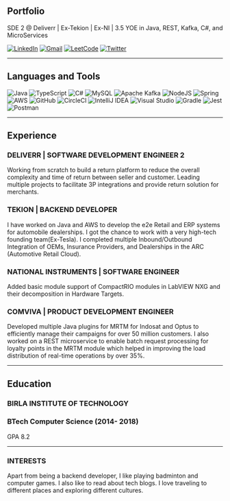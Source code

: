 ## Portfolio
<!-- <img src="deliverr_red.png" alt="typescript" width="32" height="32"/>
 -->
SDE 2 @ Deliverr  \| Ex-Tekion \| Ex-NI \| 3.5 YOE in Java, REST, Kafka, C#, and MicroServices




[![LinkedIn](https://img.shields.io/badge/linkedin-%230077B5.svg?style=for-the-badge&logo=linkedin&logoColor=white&link=https://www.linkedin.com/in/surajkumarmahto/)](https://www.linkedin.com/in/surajkumarmahto/) [![Gmail](https://img.shields.io/badge/Gmail-D14836?style=for-the-badge&logo=gmail&logoColor=white&link=mailto:contact.skm1997@gmail.com)](mailto:contact.skm1997@gmail.com) [![LeetCode](https://img.shields.io/badge/LeetCode-000000?style=for-the-badge&logo=LeetCode&logoColor=#d16c06)](https://leetcode.com/surajkumarmahto/) [![Twitter](https://img.shields.io/badge/<surajkmahto>-%231DA1F2.svg?style=for-the-badge&logo=Twitter&logoColor=white&link=https://twitter.com/surajkmahto)](https://twitter.com/surajkmahto)

---

## Languages and Tools

![Java](https://img.shields.io/badge/java-%23ED8B00.svg?style=for-the-badge&logo=java&logoColor=white) ![TypeScript](https://img.shields.io/badge/typescript-%23007ACC.svg?style=for-the-badge&logo=typescript&logoColor=white) ![C#](https://img.shields.io/badge/c%23-%23239120.svg?style=for-the-badge&logo=c-sharp&logoColor=white) ![MySQL](https://img.shields.io/badge/mysql-%2300f.svg?style=for-the-badge&logo=mysql&logoColor=white) ![Apache Kafka](https://img.shields.io/badge/Apache%20Kafka-000?style=for-the-badge&logo=apachekafka) ![NodeJS](https://img.shields.io/badge/node.js-6DA55F?style=for-the-badge&logo=node.js&logoColor=white) ![Spring](https://img.shields.io/badge/spring-%236DB33F.svg?style=for-the-badge&logo=spring&logoColor=white) ![AWS](https://img.shields.io/badge/AWS-%23FF9900.svg?style=for-the-badge&logo=amazon-aws&logoColor=white) ![GitHub](https://img.shields.io/badge/github-%23121011.svg?style=for-the-badge&logo=github&logoColor=white) ![CircleCI](https://img.shields.io/badge/circle%20ci-%23161616.svg?style=for-the-badge&logo=circleci&logoColor=white) ![IntelliJ IDEA](https://img.shields.io/badge/IntelliJIDEA-000000.svg?style=for-the-badge&logo=intellij-idea&logoColor=white) ![Visual Studio](https://img.shields.io/badge/Visual%20Studio-5C2D91.svg?style=for-the-badge&logo=visual-studio&logoColor=white) ![Gradle](https://img.shields.io/badge/Gradle-02303A.svg?style=for-the-badge&logo=Gradle&logoColor=white) ![Jest](https://img.shields.io/badge/-jest-%23C21325?style=for-the-badge&logo=jest&logoColor=white) ![Postman](https://img.shields.io/badge/Postman-FF6C37?style=for-the-badge&logo=postman&logoColor=white)

---

## Experience

### **DELIVERR \| SOFTWARE DEVELOPMENT ENGINEER 2**

Working from scratch to build a return platform to reduce the overall complexity and time of return between seller and customer. Leading multiple projects to facilitate 3P integrations and provide return solution for merchants.

### **TEKION \| BACKEND DEVELOPER**

I have worked on Java and AWS to develop the e2e Retail and ERP systems for automobile dealerships.
I got the chance to work with a very high-tech founding team(Ex-Tesla). I completed multiple Inbound/Outbound Integration of OEMs, Insurance Providers, and Dealerships in the ARC (Automotive Retail Cloud).

### **NATIONAL INSTRUMENTS \| SOFTWARE ENGINEER**

Added basic module support of CompactRIO modules in LabVIEW NXG and their decomposition in Hardware Targets.

### **COMVIVA \| PRODUCT DEVELOPMENT ENGINEER**

Developed multiple Java plugins for MRTM for Indosat and Optus to efficiently manage their campaigns for over 50 million customers. I also worked on a REST microservice to enable batch request processing for loyalty points in the MRTM module which helped in improving the load distribution of real-time operations by over 35\%.

---

## Education

### **BIRLA INSTITUTE OF TECHNOLOGY**
### BTech Computer Science (2014- 2018)
GPA 8.2

---

### INTERESTS
Apart from being a backend developer, I like playing badminton and computer games. I also like to read about tech blogs.
I love traveling to different places and exploring different cultures.
